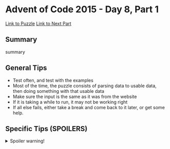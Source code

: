 # Advent of Code 2015 - Day 8, Part 1

[Link to Puzzle](https://adventofcode.com/2015/day/8)
[Link to Next Part](https://github.com/CodingAP/unofficial-aoc-syllabus/blob/main/years/2015/day8/part2.md)

## Summary
summary

## General Tips
- Test often, and test with the examples
- Most of the time, the puzzle consists of parsing data to usable data, then doing something with that usable data
- Make sure the input is the same as it was from the website
- If it is taking a while to run, it may not be working right
- If all else fails, either take a break and come back to it later, or get some help.

## Specific Tips (SPOILERS)
<details> <summary>Spoiler warning!</summary>

specific tips

</details>